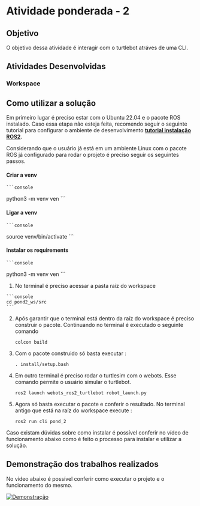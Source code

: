 # Atividade ponderada - 2

## Objetivo 
O objetivo dessa atividade é interagir com o turtlebot atráves de uma CLI.

## Atividades Desenvolvidas 



### Workspace 



## Como utilizar a solução 

Em primeiro lugar é preciso estar com o Ubuntu 22.04 e o pacote ROS instalado. Caso essa etapa não esteja feita, recomendo seguir o seguinte tutorial para configurar o ambiente de desenvolvimento **[tutorial instalação ROS2](https://rmnicola.github.io/m6-ec-encontros/E01/ros)**.

Considerando que o usuário já está em um ambiente Linux com o pacote ROS já configurado para rodar o projeto é preciso seguir os seguintes passos. 


#### Criar a venv

    ```console
python3 -m venv ven
    ``` 

#### Ligar a venv 

    ```console
source venv/bin/activate
    ``` 

#### Instalar os requirements
    ```console
python3 -m venv ven
    ``` 



 1.   No terminal é preciso acessar a pasta raiz do workspace 

    ```console
    cd pond2_ws/src
    ``` 

2. Após garantir que o terminal está dentro da raíz do workspace é preciso construir o pacote. Continuando no terminal é executado o seguinte comando 

    ```console
    colcon build
    ``` 

3. Com o pacote construido só basta executar :


    ```console
	. install/setup.bash
      ``` 

4. Em outro terminal é preciso rodar o turtlesim com o webots. Esse comando permite o usuário simular o turtlebot. 


    ```console
	ros2 launch webots_ros2_turtlebot robot_launch.py
      ``` 

5. Agora só basta executar o pacote e conferir o resultado. No terminal antigo que está na raíz do workspace execute : 

    ```console 
    ros2 run cli pond_2 
    ``` 

Caso existam dúvidas sobre como instalar é possível conferir no vídeo de funcionamento abaixo como é feito o processo para instalar e utilizar a solução. 


## Demonstração dos trabalhos realizados 

No vídeo abaixo é possível conferir como executar o projeto e o funcionamento do mesmo. 

[![Demonstração](https://img.youtube.com/vi/iquhxcx8Fas/0.jpg)](www.google.com)


